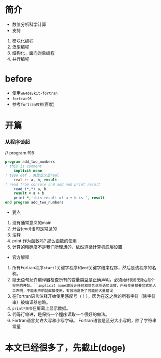 # 简介
- 数值分析科学计算
- 支持
1. 模块化编程
2. 泛型编程
3. 结构化，面向对象编程
4. 并行编程
# before
- 使用`w64devkit-fortran`
- `fortran95`
- 参考`fortran教程`(百度)
# 开篇
### 从程序谈起
// program.f95
```f95
program add_two_numbers
! this is comment
    implicit none
! type def ，类型定义是real
    real :: a, b, result
! read from console and add and print result
    read (*,*) a, b
    result = a + b
    print *,'this result of a + b is ', result
end program add_two_numbers 
```
- 要点
1. 没有通常意义的main
2. 开合(end)语句是常见的
3. 注释
4. print 作为函数吗? 那么函数的使用
5. 计算的精确度不是我们所理想的，依然遵循计算机底层设置
- 官方解释
1. 所有Fortran程序`start?`关键字程序和`end`关键字结束程序，然后是该程序的名称。
2. 隐无语句允许编译器检查所有的变量类型是正确声明。必须`始终使用无隐在每个程序的开始。``implicit none即设计任何和隐含说明语句无效，所有变量都要显式地人工声明，不能未声明就直接使用，有效地避免了可能的大量错误`
3. 在Fortran语言注释开始使用感叹号（！），因为在这之后的所有字符（除字符串）被编译器忽略。
4. `print*命令`在屏幕上显示数据。
5. 代码行缩进，是保持一个程序读取一个很好的做法。
6. Fortran语言允许大写和小写字母。 Fortran语言是区分大小写的，除了字符串常量
# 本文已经很多了，先截止(doge)
